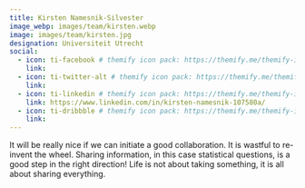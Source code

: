 ```yaml
---
title: Kirsten Namesnik-Silvester
image_webp: images/team/kirsten.webp
image: images/team/kirsten.jpg
designation: Universiteit Utrecht
social:
  - icon: ti-facebook # themify icon pack: https://themify.me/themify-icons
    link:
  - icon: ti-twitter-alt # themify icon pack: https://themify.me/themify-icons
    link:
  - icon: ti-linkedin # themify icon pack: https://themify.me/themify-icons
    link: https://www.linkedin.com/in/kirsten-namesnik-107580a/
  - icon: ti-dribbble # themify icon pack: https://themify.me/themify-icons
    link:
---
```


It will be really nice if we can initiate a good collaboration. It is wastful to re-invent the wheel. Sharing information, in this case statistical questions, is a good step in the right direction! Life is not about taking something, it is all about sharing everything.